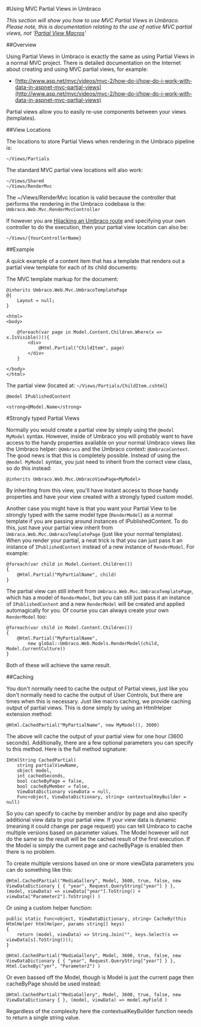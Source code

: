 #Using MVC Partial Views in Umbraco

_This section will show you how to use MVC Partial Views in Umbraco. Please note, this is documentation relating to the use of native MVC partial views, not '[Partial View Macros](../Macros/Partial-View-Macros/index.md)'_

##Overview

Using Partial Views in Umbraco is exactly the same as using Partial Views in a normal MVC project. There is detailed documentation on the Internet about creating and using MVC partial views, for example:

* [http://www.asp.net/mvc/videos/mvc-2/how-do-i/how-do-i-work-with-data-in-aspnet-mvc-partial-views](http://www.asp.net/mvc/videos/mvc-2/how-do-i/how-do-i-work-with-data-in-aspnet-mvc-partial-views)

Partial views allow you to easily re-use components between your views (templates).

##View Locations

The locations to store Partial Views when rendering in the Umbraco pipeline is:

	~/Views/Partials

The standard MVC partial view locations will also work:

	~/Views/Shared
	~/Views/RenderMvc

The ~/Views/RenderMvc location is valid because the controller that performs the rendering in the Umbraco codebase is the: `Umbraco.Web.Mvc.RenderMvcController`

If however you are [Hijacking an Umbraco route](custom-controllers.md) and specifying your own controller to do the execution, then your partial view location can also be:

	~/Views/{YourControllerName}

##Example

A quick example of a content item that has a template that renders out a partial view template for each of its child documents:

The MVC template markup for the document:

	@inherits Umbraco.Web.Mvc.UmbracoTemplatePage
	@{
	    Layout = null;
	}

	<html>
	<body>

		@foreach(var page in Model.Content.Children.Where(x => x.IsVisible())){
			<div>
				@Html.Partial("ChildItem", page)
			</div>
		}

	</body>
	</html>

The partial view (located at: `~/Views/Partials/ChildItem.cshtml`)

	@model IPublishedContent

	<strong>@Model.Name</strong>

#Strongly typed Partial Views

Normally you would create a partial view by simply using the `@model MyModel` syntax. However, inside of Umbraco you will probably want to have access to the handy properties available on your normal Umbraco views like the Umbraco helper: `@Umbraco` and the Umbraco context: `@UmbracoContext`. The good news is that this is completely possible. Instead of using the `@model MyModel` syntax, you just need to inherit from the correct view class, so do this instead:

	@inherits Umbraco.Web.Mvc.UmbracoViewPage<MyModel>

By inheriting from this view, you'll have instant access to those handy properties and have your view created with a strongly typed custom model.

Another case you might have is that you want your Partial View to be strongly typed with the same model type (`RenderModel`) as a normal template if you are passing around instances of IPublishedContent. To do this, just have your partial view inherit from `Umbraco.Web.Mvc.UmbracoTemplatePage` (just like your normal templates).  When you render your partial, a neat trick is that you can just pass it an instance of `IPublishedContent` instead of a new instance of `RenderModel`. For example:

	@foreach(var child in Model.Content.Children())
	{
		@Html.Partial("MyPartialName", child)
	}

The partial view can still inherit from `Umbraco.Web.Mvc.UmbracoTemplatePage`, which has a model of `RenderModel`, but you can still just pass it an instance of `IPublishedContent` and a new `RenderModel` will be created and applied automagically for you. Of course you can always create your own `RenderModel` too:

	@foreach(var child in Model.Content.Children())
	{
		@Html.Partial("MyPartialName",
			new global::Umbraco.Web.Models.RenderModel(child, Model.CurrentCulture))
	}

Both of these will achieve the same result.

##Caching

You don't normally need to cache the output of Partial views, just like you don't normally need to cache the output of User Controls, but there are times when this is necessary. Just like macro caching, we provide caching output of partial views. This is done simply by using an HtmlHelper extension method:

	@Html.CachedPartial("MyPartialName", new MyModel(), 3600)

The above will cache the output of your partial view for one hour (3600 seconds). Additionally, there are a few optional parameters you can specify to this method. Here is the full method signature:

	IHtmlString CachedPartial(
		string partialViewName,
		object model,
		int cachedSeconds,
		bool cacheByPage = false,
		bool cacheByMember = false,
		ViewDataDictionary viewData = null,
		Func<object, ViewDataDictionary, string> contextualKeyBuilder = null)

So you can specify to cache by member and/or by page and also specify additional view data to your partial view. If your view data is dynamic (meaning it could change per page request) you can tell Umbraco to cache multiple versions based on parameter values.  The Model however will not do the same so the result will be the cached result of the first execution.  If the Model is simply the current page and cacheByPage is enabled then there is no problem.

To create multiple versions based on one or more viewData parameters you can do something like this:

	@Html.CachedPartial("MediaGallery", Model, 3600, true, false, new ViewDataDictionary { { "year", Request.QueryString["year"] } }, (model, viewData) => viewData["year"].ToString() + viewData["Parameter2"].ToString() )

Or using a custom helper function:

	public static Func<object, ViewDataDictionary, string> CacheBy(this HtmlHelper htmlHelper, params string[] keys)
	{
		return (model, viewData) => String.Join("", keys.Select(s => viewData[s].ToString()));
	}
	
	@Html.CachedPartial("MediaGallery", Model, 3600, true, false, new ViewDataDictionary { { "year", Request.QueryString["year"] } }, Html.CacheBy("yer", "Parameter2") )
	
Or even bassed off the Model, though is Model is just the current page then cacheByPage should be used instead:

	@Html.CachedPartial("MediaGallery", Model, 3600, true, false, new ViewDataDictionary { }, (model, viewData) => model.myField )

Regardless of the complexity here the contextualKeyBuilder function needs to return a single string value.
